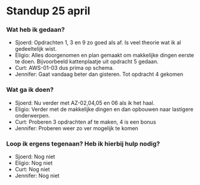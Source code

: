 # Standup 25 april

### Wat heb ik gedaan?
- Sjoerd: Opdrachten 1, 3 en 9 zo goed als af. Is veel theorie wat ik al gedeeltelijk wist.
- Eligio: Alles doorgenomen en plan gemaakt om makkelijke dingen eerste te doen. Bijvoorbeeld kattenplaatje uit opdracht 5 gedaan. 
- Curt: AWS-01-03 dus prima op schema. 
- Jennifer: Gaat vandaag beter dan gisteren. Tot opdracht 4 gekomen


### Wat ga ik doen?
- Sjoerd: Nu verder met AZ-02,04,05 en 06 als ik het haal. 
- Eligio: Verder met de makkelijke dingen en dan opbouwen naar lastigere onderwerpen. 
- Curt: Proberen 3 opdrachten af te maken, 4 is een bonus
- Jennifer: Proberen weer zo ver mogelijk te komen

### Loop ik ergens tegenaan? Heb ik hierbij hulp nodig?
- Sjoerd: Nog niet
- Eligio: Nog niet
- Curt: Nog niet
- Jennifer: Nog niet
